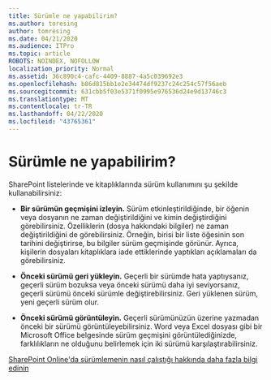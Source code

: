 ```yaml
---
title: Sürümle ne yapabilirim?
ms.author: toresing
author: tomresing
ms.date: 04/21/2020
ms.audience: ITPro
ms.topic: article
ROBOTS: NOINDEX, NOFOLLOW
localization_priority: Normal
ms.assetid: 36c890c4-cafc-4409-8887-4a5c039692e3
ms.openlocfilehash: b86d815bb1e2e34474df9237c24c254c57f56aeb
ms.sourcegitcommit: 631cbb5f03e5371f0995e976536d24e9d13746c3
ms.translationtype: MT
ms.contentlocale: tr-TR
ms.lasthandoff: 04/22/2020
ms.locfileid: "43765361"
---
```

# <a name="what-can-i-do-with-versioning"></a>Sürümle ne yapabilirim?

SharePoint listelerinde ve kitaplıklarında sürüm kullanımını şu şekilde kullanabilirsiniz:
  
- **Bir sürümün geçmişini izleyin.** Sürüm etkinleştirildiğinde, bir öğenin veya dosyanın ne zaman değiştirildiğini ve kimin değiştirdiğini görebilirsiniz. Özelliklerin (dosya hakkındaki bilgiler) ne zaman değiştirildiğini de görebilirsiniz. Örneğin, birisi bir liste öğesinin son tarihini değiştirirse, bu bilgiler sürüm geçmişinde görünür. Ayrıca, kişilerin dosyaları kitaplıklara iade ettiklerinde yaptıkları açıklamaları da görebilirsiniz. 
    
- **Önceki sürümü geri yükleyin.** Geçerli bir sürümde hata yaptıysanız, geçerli sürüm bozuksa veya önceki sürümü daha iyi seviyorsanız, geçerli sürümü önceki sürümle değiştirebilirsiniz. Geri yüklenen sürüm, yeni geçerli sürüm olur. 
    
- **Önceki sürümü görüntüleyin.** Geçerli sürümünüzün üzerine yazmadan önceki bir sürümü görüntüleyebilirsiniz. Word veya Excel dosyası gibi bir Microsoft Office belgesinde sürüm geçmişini görüntülediğinizde, farklılıkların ne olduğunu belirlemek için iki sürümü karşılaştırabilirsiniz. 
    
[SharePoint Online'da sürümlemenin nasıl çalıştığı hakkında daha fazla bilgi edinin](https://go.microsoft.com/fwlink/?linkid=875710)
  

